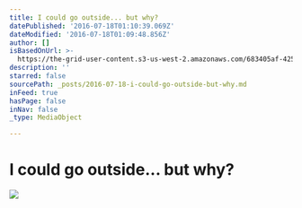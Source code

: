 ```yaml
---
title: I could go outside... but why?
datePublished: '2016-07-18T01:10:39.069Z'
dateModified: '2016-07-18T01:09:48.856Z'
author: []
isBasedOnUrl: >-
  https://the-grid-user-content.s3-us-west-2.amazonaws.com/683405af-4252-4a1d-a047-61a0926b0396.jpg
description: ''
starred: false
sourcePath: _posts/2016-07-18-i-could-go-outside-but-why.md
inFeed: true
hasPage: false
inNav: false
_type: MediaObject

---
```

# I could go outside... but why?
![](https://imgflo.herokuapp.com/graph/vahj1ThiexotieMo/aaa40ab7801c2bc0f81955b24a451e96/croprotate.jpg?cropheight=3024&cropwidth=4032&degrees=-180&input=https%3A%2F%2Fthe-grid-user-content.s3-us-west-2.amazonaws.com%2F683405af-4252-4a1d-a047-61a0926b0396.jpg&x=0&y=0)